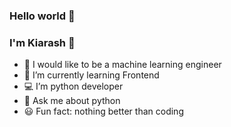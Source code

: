 ### Hello world 👋
### I'm Kiarash 👻



- 🔭 I would like to be a machine learning engineer
- 🌱 I’m currently learning Frontend
- 💻 I’m python developer
- 💬 Ask me about python
- 😃 Fun fact: nothing better than coding

